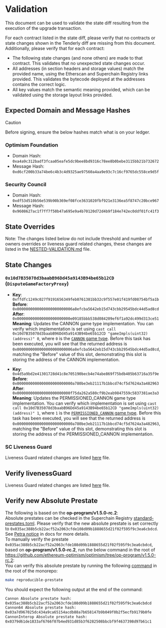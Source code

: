 # Validation

This document can be used to validate the state diff resulting from the execution of the upgrade
transaction.

For each contract listed in the state diff, please verify that no contracts or state changes shown in the Tenderly diff are missing from this document. Additionally, please verify that for each contract:

- The following state changes (and none others) are made to that contract. This validates that no unexpected state changes occur.
- All addresses (in section headers and storage values) match the provided name, using the Etherscan and Superchain Registry links provided. This validates the bytecode deployed at the addresses contains the correct logic.
- All key values match the semantic meaning provided, which can be validated using the storage layout links provided.

## Expected Domain and Message Hashes

> [!CAUTION]
>
> Before signing, ensure the below hashes match what is on your ledger.
>
> ### Optimism Foundation
>
> - Domain Hash: `0xa4a9c312badf3fcaa05eafe5dc9bee8bd9316c78ee8b0bebe3115bb21b732672`
> - Message Hash: `0xd6cf200b33a74be6c4b3c4d9325ae97560a4aa9e93c7c16cf9765dc558ce9d5f`
>
> ### Security Council
>
> - Domain Hash: `0xdf53d510b56e539b90b369ef08fce3631020fbf921e3136ea5f8747c20bce967`
> - Message Hash: 
`0x9608627ac1f7ff7f50b47a695e9a4b70120d72d4b9f184e742ec0ddf01fc41f3`

## State Overrides

Note: The changes listed below do not include threshold and number of owners overrides or liveness guard related changes, these changes are listed in the [NESTED-VALIDATION.md](../../../NESTED-VALIDATION.md) file.
## State Changes

### `0x10d7B35078d3baabB96Dd45a9143B94be65b12CD` (`DisputeGameFactoryProxy`)

- **Key**: `0xffdfc1249c027f9191656349feb0761381bb32c9f557e01f419fd08754bf5a1b` <br/>
  **Before**: `0x0000000000000000000000006a8efcba5642eb15d743cbb29545bdc44d5ad8cd` <br/>
  **After**: `0x000000000000000000000000e09185bbb538d084209ef6f1a92dc499d313ce51` <br/>
  **Meaning**: Updates the CANNON game type implementation. You can verify which implementation is set using `cast call 0x10d7B35078d3baabB96Dd45a9143B94be65b12CD "gameImpls(uint32)(address)" 0`, where `0` is the [`CANNON` game type](https://github.com/ethereum-optimism/optimism/blob/op-contracts/v1.4.0/packages/contracts-bedrock/src/dispute/lib/Types.sol#L28).
  Before this task has been executed, you will see that the returned address is `0x0000000000000000000000006a8efcba5642eb15d743cbb29545bdc44d5ad8cd`, matching the "Before" value of this slot, demonstrating this slot is storing the address of the CANNON implementation.

- **Key**: `0x4d5a9bd2e41301728d41c8e705190becb4e74abe869f75bdb405b63716a35f9e` <br/>
  **Before**: `0x0000000000000000000000000a780be3eb21117b1bbcd74cf5d7624a3a482963` <br/>
  **After**: `0x000000000000000000000000f75da262a580cf9b2eab9847559c5837381ae3a3` <br/>
  **Meaning**: Updates the PERMISSIONED_CANNON game type implementation. You can verify which implementation is set using `cast call 0x10d7B35078d3baabB96Dd45a9143B94be65b12CD "gameImpls(uint32)(address)" 1`, where `1` is the [`PERMISSIONED_CANNON` game type](https://github.com/ethereum-optimism/optimism/blob/op-contracts/v1.4.0/packages/contracts-bedrock/src/dispute/lib/Types.sol#L31).
  Before this task has been executed, you will see that the returned address is `0x0000000000000000000000000a780be3eb21117b1bbcd74cf5d7624a3a482963`, matching the "Before" value of this slot, demonstrating this slot is storing the address of the PERMISSIONED_CANNON implementation.
### SC Liveness Guard

Liveness Guard related changes are listed [here](../../../NESTED-VALIDATION.md#liveness-guard-security-council-safe-or-unichain-operation-safe-only) file.

## Verify livenessGuard

Liveness Guard related changes are listed [here](../../../NESTED-VALIDATION.md#liveness-guard-security-council-safe-or-unichain-operation-safe-only) file.

## Verify new Absolute Prestate

The following is based on the **op-program/v1.5.0-rc.2**: \
Absolute prestates can be checked in the Superchain Registry [standard-prestates.toml](https://github.com/ethereum-optimism/superchain-registry/blob/main/validation/standard/standard-prestates.toml).
Please verify that the new absolute prestate is set correctly to `0x035ac388b5cb22acf52a2063cfde108d09b1888655d21f02f595f9c3ea6cbdcd`. See [Petra notice](https://docs.optimism.io/notices/pectra-changes#verify-the-new-absolute-prestate) in docs for more details. \
To manually verify the prestate `0x035ac388b5cb22acf52a2063cfde108d09b1888655d21f02f595f9c3ea6cbdcd`, based on **op-program/v1.5.0-rc.2**, run the below command in the root of https://github.com/ethereum-optimism/optimism/tree/op-program/v1.5.0-rc.2: \
You can verify this absolute prestate by running the following [command](https://github.com/ethereum-optimism/optimism/blob/6819d8a4e787df2adcd09305bc3057e2ca4e58d9/Makefile#L133-L135) in the root of the monorepo:

```bash
make reproducible-prestate
```

You should expect the following output at the end of the command:

```bash
Cannon Absolute prestate hash:
0x035ac388b5cb22acf52a2063cfde108d09b1888655d21f02f595f9c3ea6cbdcd
Cannon64 Absolute prestate hash:
0x03a7d967025dc434a9ca65154acdb88a7b658147b9b049f0b2f5ecfb9179b0fe
CannonInterop Absolute prestate hash:
0x0379d61de1833af6766f07b4ed931d85b3f6282508bbcbf9f4637398d97b61c1
```
